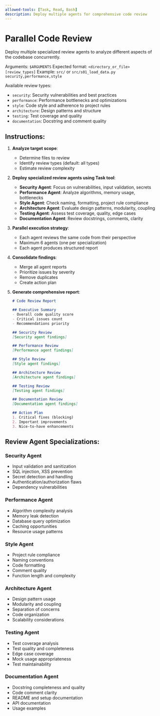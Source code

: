 ```yaml
---
allowed-tools: [Task, Read, Bash]
description: Deploy multiple agents for comprehensive code review
---
```


# Parallel Code Review

Deploy multiple specialized review agents to analyze different aspects of the codebase concurrently.

Arguments: `$ARGUMENTS`
Expected format: `<directory_or_file> [review_types]`
Example: `src/` or `src/s01_load_data.py security,performance,style`

Available review types:
- `security`: Security vulnerabilities and best practices
- `performance`: Performance bottlenecks and optimizations
- `style`: Code style and adherence to project rules
- `architecture`: Design patterns and structure
- `testing`: Test coverage and quality
- `documentation`: Docstring and comment quality

## Instructions:

1. **Analyze target scope**:
   - Determine files to review
   - Identify review types (default: all types)
   - Estimate review complexity

2. **Deploy specialized review agents using Task tool**:
   - **Security Agent**: Focus on vulnerabilities, input validation, secrets
   - **Performance Agent**: Analyze algorithms, memory usage, bottlenecks
   - **Style Agent**: Check naming, formatting, project rule compliance
   - **Architecture Agent**: Evaluate design patterns, modularity, coupling
   - **Testing Agent**: Assess test coverage, quality, edge cases
   - **Documentation Agent**: Review docstrings, comments, clarity

3. **Parallel execution strategy**:
   - Each agent reviews the same code from their perspective
   - Maximum 6 agents (one per specialization)
   - Each agent produces structured report

4. **Consolidate findings**:
   - Merge all agent reports
   - Prioritize issues by severity
   - Remove duplicates
   - Create action plan

5. **Generate comprehensive report**:
   ```markdown
   # Code Review Report
   
   ## Executive Summary
   - Overall code quality score
   - Critical issues count
   - Recommendations priority
   
   ## Security Review
   [Security agent findings]
   
   ## Performance Review
   [Performance agent findings]
   
   ## Style Review
   [Style agent findings]
   
   ## Architecture Review
   [Architecture agent findings]
   
   ## Testing Review
   [Testing agent findings]
   
   ## Documentation Review
   [Documentation agent findings]
   
   ## Action Plan
   1. Critical fixes (blocking)
   2. Important improvements
   3. Nice-to-have enhancements
   ```

## Review Agent Specializations:

### Security Agent
- Input validation and sanitization
- SQL injection, XSS prevention
- Secret detection and handling
- Authentication/authorization flaws
- Dependency vulnerabilities

### Performance Agent
- Algorithm complexity analysis
- Memory leak detection
- Database query optimization
- Caching opportunities
- Resource usage patterns

### Style Agent
- Project rule compliance
- Naming conventions
- Code formatting
- Comment quality
- Function length and complexity

### Architecture Agent
- Design pattern usage
- Modularity and coupling
- Separation of concerns
- Code organization
- Scalability considerations

### Testing Agent
- Test coverage analysis
- Test quality and completeness
- Edge case coverage
- Mock usage appropriateness
- Test maintainability

### Documentation Agent
- Docstring completeness and quality
- Code comment clarity
- README and setup documentation
- API documentation
- Usage examples